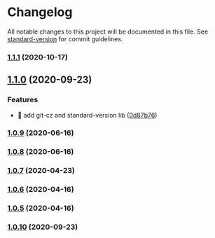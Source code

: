 # Changelog

All notable changes to this project will be documented in this file. See [standard-version](https://github.com/conventional-changelog/standard-version) for commit guidelines.

### [1.1.1](https://github.com/yeukfei02/starWarsUniverse/compare/v1.1.0...v1.1.1) (2020-10-17)

## [1.1.0](https://github.com/yeukfei02/starWarsUniverse/compare/v1.0.10...v1.1.0) (2020-09-23)


### Features

* 🎸 add git-cz and standard-version lib ([0d87b76](https://github.com/yeukfei02/starWarsUniverse/commit/0d87b76bf9f9c83bf786cad8a19eecd19eb53be2))

### [1.0.9](https://github.com/yeukfei02/starWarsUniverse/compare/v1.0.8...v1.0.9) (2020-06-16)

### [1.0.8](https://github.com/yeukfei02/starWarsUniverse/compare/v1.0.7...v1.0.8) (2020-06-16)

### [1.0.7](https://github.com/yeukfei02/starWarsUniverse/compare/v1.0.6...v1.0.7) (2020-04-23)

### [1.0.6](https://github.com/yeukfei02/starWarsUniverse/compare/v1.0.5...v1.0.6) (2020-04-16)

### [1.0.5](https://github.com/yeukfei02/starWarsUniverse/compare/v1.0.4...v1.0.5) (2020-04-16)

### [1.0.10](https://github.com/yeukfei02/starWarsUniverse/compare/v1.0.4...v1.0.10) (2020-09-23)
